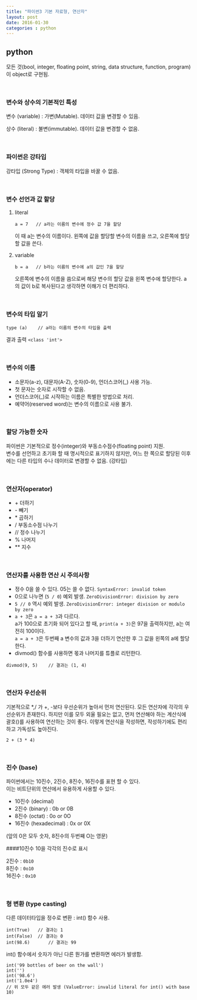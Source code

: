 ```yaml
---
title: "파이썬3 기본 자료형, 연산자"
layout: post
date: 2016-01-30
categories : python
---
```


## python

모든 것(bool, integer, floating point, string, data structure, function, program)이 object로 구현됨.

<br>

### 변수와 상수의 기본적인 특성
변수 (variable)
: 가변(Mutable). 데이터 값을 변경할 수 있음.  
  
상수 (literal)
: 불변(immutable). 데이터 값을 변경할 수 없음.
  
<br>

### 파이썬은 강타입
강타입 (Strong Type) : 객체의 타입을 바꿀 수 없음.
  
<br>  

### 변수 선언과 값 할당

1. literal  

	```
	a = 7	// a라는 이름의 변수에 정수 값 7을 할당
	```


	이 때 a는 변수의 이름이다. 왼쪽에 값을 할당할 변수의 이름을 쓰고, 오른쪽에 할당할 값을 쓴다.

2. variable  

	```
	b = a	// b라는 이름의 변수에 a의 값인 7을 할당
	```


	오른쪽에 변수의 이름을 씀으로써 해당 변수의 할당 값을 왼쪽 변수에 할당한다.
a의 값이 b로 복사된다고 생각하면 이해가 더 편리하다.
  
<br>  

### 변수의 타입 알기

```
type (a)	// a라는 이름의 변수의 타입을 출력
```  

결과 출력
`<class 'int'>`  
  
<br>

### 변수의 이름
* 소문자(a-z), 대문자(A-Z), 숫자(0-9), 언더스코어(_) 사용 가능.  
* 첫 문자는 숫자로 시작할 수 없음.
* 언더스코어(_)로 시작하는 이름은 특별한 방법으로 처리.
* 예약어(reserved word)는 변수의 이름으로 사용 불가.

<br>

### 할당 가능한 숫자
파이썬은 기본적으로 정수(integer)와 부동소수점수(floating point) 지원.  
변수를 선언하고 초기화 할 때 명시적으로 표기하지 않지만, 어느 한 쪽으로 할당된 이후에는 다른 타입의 수나 데이터로 변경할 수 없음. (강타입)  

<br>

### 연산자(operator)
* \+ 더하기
* \- 빼기
* \* 곱하기
* / 부동소수점 나누기
* // 정수 나누기
* % 나머지
* ** 지수

<br>

### 연산자를 사용한 연산 시 주의사항
* 정수 0을 쓸 수 있다. 05는 쓸 수 없다.  `SyntaxError: invalid token`
* 0으로 나누면 (`5 / 0`) 예외 발생.  `ZeroDivisionError: division by zero` 
* `5 // 0` 역시 예외 발생. `ZeroDivisionError: integer division or modulo by zero`
* `a + 3`은 `a = a + 3`과 다르다.  
a가 100으로 초기화 되어 있다고 할 때, `print(a + 3)`은 97을 출력하지만, a는 여전히 100이다.  
`a = a + 3`은 두번째 a 변수의 값과 3을 더하기 연산한 후 그 값을 왼쪽의 a에 할당한다.
* divmod() 함수를 사용하면 몫과 나머지를 튜플로 리턴한다.  

```
divmod(9, 5)	// 결과는 (1, 4)
```

<br>

### 연산자 우선순위
기본적으로 *,/ 가 +, -보다 우선순위가 높아서 먼저 연산된다. 모든 연산자에 각각의 우선순위가 존재한다. 하지만 이를 모두 외울 필요는 없고, 먼저 연산해야 하는 계산식에 괄호()를 사용하여 연산하는 것이 좋다. 이렇게 연산식을 작성하면, 작성하기에도 편리하고 가독성도 높아진다.  

```
2 + (3 * 4)
```


<br>

### 진수 (base)
파이썬에서는 10진수, 2진수, 8진수, 16진수를 표현 할 수 있다.  
이는 비트단위의 연산에서 유용하게 사용할 수 있다.  

* 10진수 (decimal)
* 2진수 (binary) : 0b or 0B
* 8진수 (octat) : 0o or 0O
* 16진수 (hexadecimal) : 0x or 0X  

(앞의 0은 모두 숫자, 8진수의 두번째 O는 영문)



####10진수 10을 각각의 진수로 표시

2진수 : `0b10`  
8진수 : `0o10`  
16진수 : `0x10`  


<br>


### 형 변환 (type casting)
다른 데이터타입을 정수로 변환 : int() 함수 사용.

```
int(True) 	// 결과는 1
int(False) 	// 결과는 0
int(98.6) 		// 결과는 99
```

int() 함수에서 숫자가 아닌 다른 뭔가를 변환하면 에러가 발생함.

```
int('99 bottles of beer on the wall')  
int('')
int('98.6')
int('1.0e4')
// 위 모두 같은 에러 발생 (ValueError: invalid literal for int() with base 10)
```
